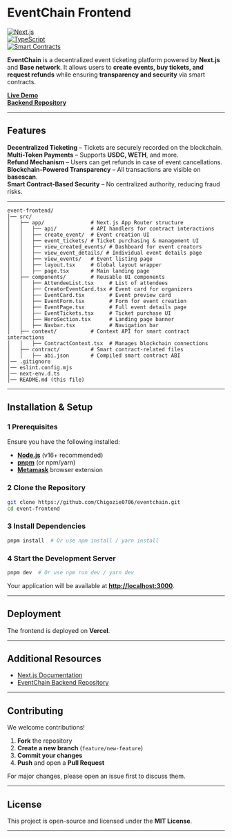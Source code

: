 # **EventChain Frontend**

[![Next.js](https://img.shields.io/badge/Next.js-13+-blue)](https://nextjs.org/)  
[![TypeScript](https://img.shields.io/badge/TypeScript-✔️-blue)](https://www.typescriptlang.org/)  
 [![Smart Contracts](https://img.shields.io/badge/Smart_Contracts-Solidity-orange)](https://soliditylang.org/)

**EventChain** is a decentralized event ticketing platform powered by **Next.js** and **Base network**. It allows users to **create events, buy tickets, and request refunds** while ensuring **transparency and security** via smart contracts.

**[Live Demo](https://eventchain-git-main-chigozie0706s-projects.vercel.app/)**  
**[Backend Repository](../backend/)**

---

## **Features**

**Decentralized Ticketing** – Tickets are securely recorded on the blockchain.  
**Multi-Token Payments** – Supports **USDC, WETH**, and more.  
**Refund Mechanism** – Users can get refunds in case of event cancellations.  
**Blockchain-Powered Transparency** – All transactions are visible on **basescan**.  
**Smart Contract-Based Security** – No centralized authority, reducing fraud risks.

---

<!-- ## **Project Structure** -->

```plaintext
event-frontend/
│── src/
│   ├── app/               # Next.js App Router structure
│   │   ├── api/           # API handlers for contract interactions
│   │   ├── create_event/  # Event creation UI
│   │   ├── event_tickets/ # Ticket purchasing & management UI
│   │   ├── view_created_events/ # Dashboard for event creators
│   │   ├── view_event_details/ # Individual event details page
│   │   ├── view_events/   # Event listing page
│   │   ├── layout.tsx     # Global layout wrapper
│   │   ├── page.tsx       # Main landing page
│   ├── components/        # Reusable UI components
│   │   ├── AttendeeList.tsx     # List of attendees
│   │   ├── CreatorEventCard.tsx # Event card for organizers
│   │   ├── EventCard.tsx        # Event preview card
│   │   ├── EventForm.tsx        # Form for event creation
│   │   ├── EventPage.tsx        # Full event details page
│   │   ├── EventTickets.tsx     # Ticket purchase UI
│   │   ├── HeroSection.tsx      # Landing page banner
│   │   ├── Navbar.tsx           # Navigation bar
│   ├── context/           # Context API for smart contract interactions
│   │   ├── ContractContext.tsx  # Manages blockchain connections
│   ├── contract/          # Smart contract-related files
│   │   ├── abi.json       # Compiled smart contract ABI
│── .gitignore
│── eslint.config.mjs
│── next-env.d.ts
│── README.md (this file)
```

---

## **Installation & Setup**

### **1 Prerequisites**

Ensure you have the following installed:

- **[Node.js](https://nodejs.org/)** (v16+ recommended)
- **[pnpm](https://pnpm.io/)** (or npm/yarn)
- **[Metamask](https://metamask.io/)** browser extension

### **2 Clone the Repository**

```sh
git clone https://github.com/Chigozie0706/eventchain.git
cd event-frontend
```

### **3 Install Dependencies**

```sh
pnpm install  # Or use npm install / yarn install
```

### **4 Start the Development Server**

```sh
pnpm dev  # Or use npm run dev / yarn dev
```

Your application will be available at **[http://localhost:3000](http://localhost:3000)**.

---

## **Deployment**

The frontend is deployed on **Vercel**.

---

## **Additional Resources**

- [Next.js Documentation](https://nextjs.org/docs)
- [EventChain Backend Repository](../backend/)

---

## **Contributing**

We welcome contributions!

1. **Fork** the repository
2. **Create a new branch** (`feature/new-feature`)
3. **Commit your changes**
4. **Push** and open a **Pull Request**

For major changes, please open an issue first to discuss them.

---

## **License**

This project is open-source and licensed under the **MIT License**.

---
